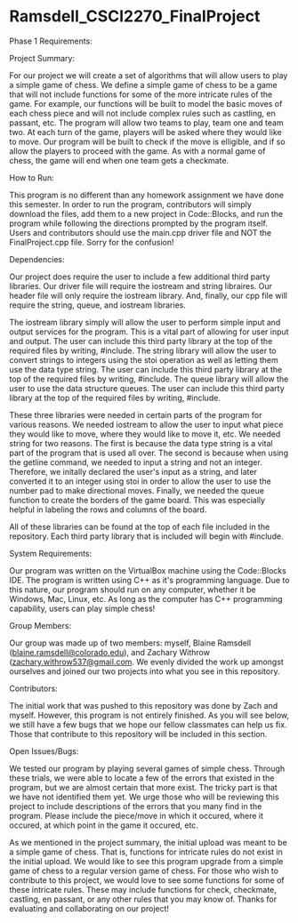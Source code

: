 # Ramsdell_CSCI2270_FinalProject

Phase 1 Requirements:

Project Summary:

For our project we will create a set of algorithms that will allow users to play a simple game of chess. We define a simple game of chess to be a game that will not include functions for some of the more intricate rules of the game. For example, our functions will be built to model the basic moves of each chess piece and will not include complex rules such as castling, en passant, etc. The program will allow two teams to play, team one and team two. At each turn of the game, players will be asked where they would like to move. Our program will be built to check if the move is elligible, and if so allow the players to proceed with the game. As with a normal game of chess, the game will end when one team gets a checkmate. 

How to Run:

This program is no different than any homework assignment we have done this semester. In order to run the program, contributors will simply download the files, add them to a new project in Code::Blocks, and run the program while following the directions prompted by the program itself. Users and contributors should use the main.cpp driver file and NOT the FinalProject.cpp file. Sorry for the confusion!

Dependencies:

Our project does require the user to include a few additional third party libraries. Our driver file will require the iostream and string libraires. Our header file will only require the iostream library. And, finally, our cpp file will require the string, queue, and iostream libraries. 

The iostream library simply will allow the user to perform simple input and output services for the program. This is a vital part of allowing for user input and output. The user can include this third party library at the top of the required files by writing, #include<iostream>. The string library will allow the user to convert strings to integers using the stoi operation as well as letting them use the data type string. The user can include this third party library at the top of the required files by writing, #include<string>. The queue library will allow the user to use the data structure queues. The user can include this third party library at the top of the required files by writing, #include<queue>. 

These three libraries were needed in certain parts of the program for various reasons. We needed iostream to allow the user to input what piece they would like to move, where they would like to move it, etc. We needed string for two reasons. The first is because the data type string is a vital part of the program that is used all over. The second is because when using the getline command, we needed to input a string and not an integer. Therefore, we initally declared the user's input as a string, and later converted it to an integer using stoi in order to allow the user to use the number pad to make directional moves. Finally, we needed the queue function to create the borders of the game board. This was especially helpful in labeling the rows and columns of the board. 

All of these libraries can be found at the top of each file included in the repository. Each third party library that is included will begin with #include. 

System Requirements:

Our program was written on the VirtualBox machine using the Code::Blocks IDE. The program is written using C++ as it's programming language. Due to this nature, our program should run on any computer, whether it be Windows, Mac, Linux, etc. As long as the computer has C++ programming capability, users can play simple chess!  

Group Members:

Our group was made up of two members: myself, Blaine Ramsdell (blaine.ramsdell@colorado.edu), and Zachary Withrow (zachary.withrow537@gmail.com. We evenly divided the work up amongst ourselves and joined our two projects into what you see in this repository. 

Contributors:

The initial work that was pushed to this repository was done by Zach and myself. However, this program is not entirely finished. As you will see below, we still have a few bugs that we hope our fellow classmates can help us fix. Those that contribute to this repository will be included in this section. 

Open Issues/Bugs:

We tested our program by playing several games of simple chess. Through these trials, we were able to locate a few of the errors that existed in the program, but we are almost certain that more exist. The tricky part is that we have not identified them yet. We urge those who will be reviewing this project to include descriptions of the errors that you many find in the program. Please include the piece/move in which it occured, where it occured, at which point in the game it occured, etc. 

As we mentioned in the project summary, the initial upload was meant to be a simple game of chess. That is, functions for intricate rules do not exist in the initial upload. We would like to see this program upgrade from a simple game of chess to a regular version game of chess. For those who wish to contribute to this project, we would love to see some functions for some of these intricate rules. These may include functions for check, checkmate, castling, en passant, or any other rules that you may know of. Thanks for evaluating and collaborating on our project! 

